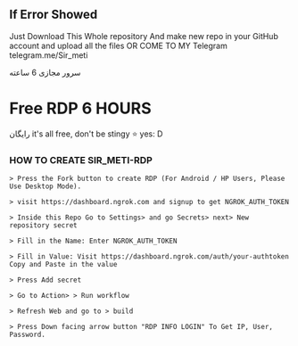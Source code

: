 ## If Error Showed

Just Download This Whole repository And make new repo in your GitHub account and upload all the files
OR
COME TO MY Telegram
telegram.me/Sir_meti

سرور مجازی 6 ساعته
# Free RDP 6 HOURS
رایگان
it's all free, don't be stingy ⭐️ yes: D

### HOW TO CREATE SIR_METI-RDP
```
> Press the Fork button to create RDP (For Android / HP Users, Please Use Desktop Mode).

> visit https://dashboard.ngrok.com and signup to get NGROK_AUTH_TOKEN

> Inside this Repo Go to Settings> and go Secrets> next> New repository secret

> Fill in the Name: Enter NGROK_AUTH_TOKEN

> Fill in Value: Visit https://dashboard.ngrok.com/auth/your-authtoken Copy and Paste in the value

> Press Add secret 

> Go to Action> > Run workflow

> Refresh Web and go to > build

> Press Down facing arrow button "RDP INFO LOGIN" To Get IP, User, Password.
```
